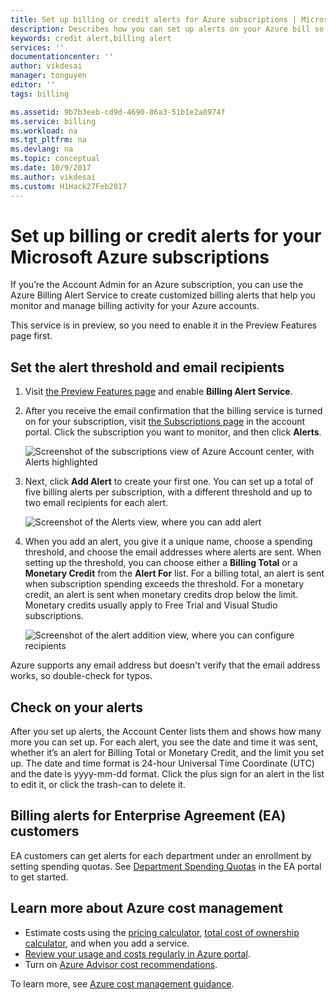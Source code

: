 ```yaml
---
title: Set up billing or credit alerts for Azure subscriptions | Microsoft Docs
description: Describes how you can set up alerts on your Azure bill so you can avoid billing surprises.
keywords: credit alert,billing alert
services: ''
documentationcenter: ''
author: vikdesai
manager: tonguyen
editor: ''
tags: billing

ms.assetid: 9b7b3eeb-cd9d-4690-86a3-51b1e2a8974f
ms.service: billing
ms.workload: na
ms.tgt_pltfrm: na
ms.devlang: na
ms.topic: conceptual
ms.date: 10/9/2017
ms.author: vikdesai
ms.custom: H1Hack27Feb2017
---
```

# Set up billing or credit alerts for your Microsoft Azure subscriptions
If you’re the Account Admin for an Azure subscription, you can use the Azure Billing Alert Service to create customized billing alerts that help you monitor and manage billing activity for your Azure accounts.

This service is in preview, so you need to enable it in the Preview Features page first.

## Set the alert threshold and email recipients
1. Visit [the Preview Features page](https://account.windowsazure.com/PreviewFeatures) and enable **Billing Alert Service**.

1. After you receive the email confirmation that the billing service is turned on for your subscription, visit [the Subscriptions page](https://account.windowsazure.com/Subscriptions) in the account portal. Click the subscription you want to monitor, and then click **Alerts**.

    ![Screenshot of the subscriptions view of Azure Account center, with Alerts highlighted][Image1]

2. Next, click **Add Alert** to create your first one. You can set up a total of five billing alerts per subscription, with a different threshold and up to two email recipients for each alert.

    ![Screenshot of the Alerts view, where you can add alert][Image2]

3. When you add an alert, you give it a unique name, choose a spending threshold, and choose the email addresses where alerts are sent. When setting up the threshold, you can choose either a **Billing Total** or a **Monetary Credit** from the **Alert For** list. For a billing total, an alert is sent when subscription spending exceeds the threshold. For a monetary credit, an alert is sent when monetary credits drop below the limit. Monetary credits usually apply to Free Trial and Visual Studio subscriptions.

    ![Screenshot of the alert addition view, where you can configure recipients][Image3]

Azure supports any email address but doesn't verify that the email address works, so double-check for typos.

## Check on your alerts
After you set up alerts, the Account Center lists them and shows how many more you can set up. For each alert, you see the date and time it was sent, whether it’s an alert for Billing Total or Monetary Credit, and the limit you set up. The date and time format is 24-hour Universal Time Coordinate (UTC) and the date is yyyy-mm-dd format. Click the plus sign for an alert in the list to edit it, or click the trash-can to delete it.

## Billing alerts for Enterprise Agreement (EA) customers
EA customers can get alerts for each department under an enrollment by setting spending quotas. See [Department Spending Quotas](https://ea.azure.com/helpdocs/departmentSpendingQuotas) in the EA portal to get started.

## Learn more about Azure cost management
- Estimate costs using the [pricing calculator](https://azure.microsoft.com/pricing/calculator/), [total cost of ownership calculator](https://aka.ms/azure-tco-calculator), and when you add a service.
- [Review your usage and costs regularly in Azure portal](billing-getting-started.md#costs).
- Turn on [Azure Advisor cost recommendations](../advisor/advisor-cost-recommendations.md).

To learn more, see [Azure cost management guidance](billing-getting-started.md).

[Image1]: ./media/azure-billing-set-up-alerts/billingalert1.png 
[Image2]: ./media/azure-billing-set-up-alerts/billingalert2.png
[Image3]: ./media/azure-billing-set-up-alerts/billingalerts3.png 
